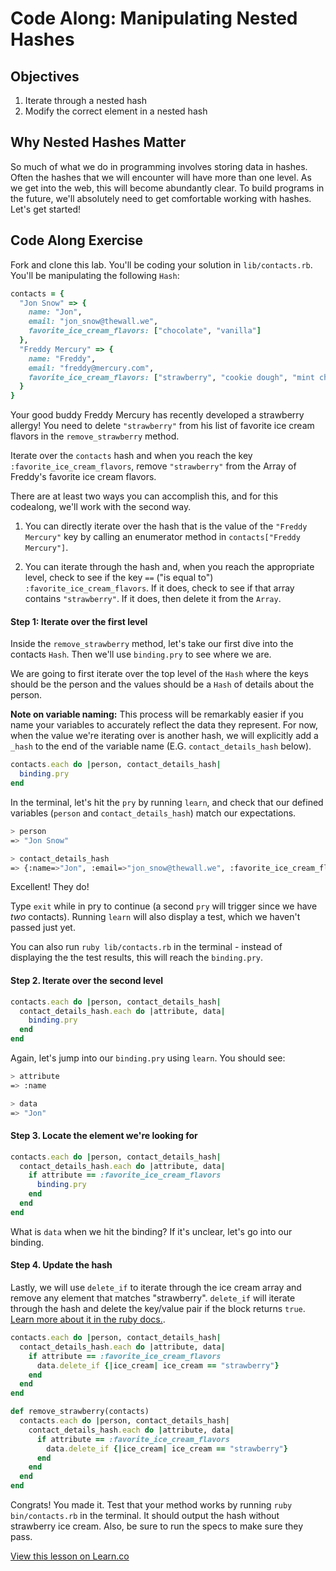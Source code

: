 # Code Along: Manipulating Nested Hashes

## Objectives

1. Iterate through a nested hash
2. Modify the correct element in a nested hash

## Why Nested Hashes Matter

So much of what we do in programming involves storing data in hashes. Often the
hashes that we will encounter will have more than one level. As we get into the
web, this will become abundantly clear. To build programs in the future, we'll
absolutely need to get comfortable working with hashes. Let's get started!

## Code Along Exercise

Fork and clone this lab. You'll be coding your solution in `lib/contacts.rb`.
You'll be manipulating the following `Hash`:

```ruby
contacts = {
  "Jon Snow" => {
    name: "Jon",
    email: "jon_snow@thewall.we",
    favorite_ice_cream_flavors: ["chocolate", "vanilla"]
  },
  "Freddy Mercury" => {
    name: "Freddy",
    email: "freddy@mercury.com",
    favorite_ice_cream_flavors: ["strawberry", "cookie dough", "mint chip"]
  }
}
```

Your good buddy Freddy Mercury has recently developed a strawberry allergy! You
need to delete `"strawberry"` from his list of favorite ice cream flavors in the
`remove_strawberry` method.

Iterate over the `contacts` hash and when you reach the key
`:favorite_ice_cream_flavors`, remove `"strawberry"` from the Array of Freddy's
favorite ice cream flavors.

There are at least two ways you can accomplish this, and for this codealong,
we'll work with the second way.

  1. You can directly iterate over the hash that is the value of the `"Freddy
Mercury"` key by calling an enumerator method in `contacts["Freddy Mercury"]`.

  2. You can iterate through the hash and, when you reach the appropriate level,
check to see if the key `==` ("is equal to") `:favorite_ice_cream_flavors`. If
it does, check to see if that array contains `"strawberry"`. If it does, then
delete it from the `Array`.

#### Step 1: Iterate over the first level

Inside the `remove_strawberry` method, let's take our first dive into the
contacts `Hash`. Then we'll use `binding.pry` to see where we are.

We are going to first iterate over the top level of the `Hash` where the keys
should be the person and the values should be a `Hash`  of details about the
person.

**Note on variable naming:** This process will be remarkably easier if you name
your variables to accurately reflect the data they represent. For now, when the
value we're iterating over is another hash, we will explicitly add a `_hash` to
the end of the variable name (E.G. `contact_details_hash` below).

```ruby
contacts.each do |person, contact_details_hash|
  binding.pry
end
```

In the terminal, let's hit the `pry` by running `learn`, and check
that our defined variables (`person` and `contact_details_hash`) match our
expectations.

```bash
> person
=> "Jon Snow"

> contact_details_hash
=> {:name=>"Jon", :email=>"jon_snow@thewall.we", :favorite_ice_cream_flavors=>["chocolate", "vanilla"]}
```

Excellent! They do!

Type `exit` while in pry to continue (a second `pry` will trigger since we have
_two_ contacts). Running `learn` will also display a test, which we haven't
passed just yet.

You can also run `ruby lib/contacts.rb` in the terminal - instead of displaying the
the test results, this will reach the `binding.pry`.

#### Step 2. Iterate over the second level

```ruby
contacts.each do |person, contact_details_hash|
  contact_details_hash.each do |attribute, data|
    binding.pry
  end
end
```

Again, let's jump into our `binding.pry` using `learn`. You should see:

```bash
> attribute
=> :name

> data
=> "Jon"
```

#### Step 3. Locate the element we're looking for

```ruby
contacts.each do |person, contact_details_hash|
  contact_details_hash.each do |attribute, data|
    if attribute == :favorite_ice_cream_flavors
      binding.pry
    end
  end
end
```

What is `data` when we hit the binding? If it's unclear, let's go into our
binding.

#### Step 4. Update the hash

Lastly, we will use `delete_if` to iterate through the ice cream array and
remove any element that matches "strawberry". `delete_if` will iterate through
the hash and delete the key/value pair if the block returns `true`. [Learn more
about it in the ruby docs.][rubydocs].

```ruby
contacts.each do |person, contact_details_hash|
  contact_details_hash.each do |attribute, data|
    if attribute == :favorite_ice_cream_flavors
      data.delete_if {|ice_cream| ice_cream == "strawberry"}
    end
  end
end
```

```ruby
def remove_strawberry(contacts)
  contacts.each do |person, contact_details_hash|
    contact_details_hash.each do |attribute, data|
      if attribute == :favorite_ice_cream_flavors
        data.delete_if {|ice_cream| ice_cream == "strawberry"}
      end
    end
  end
end
```

Congrats! You made it. Test that your method works by running `ruby
bin/contacts.rb` in the terminal. It should output the hash without strawberry ice
cream. Also, be sure to run the specs to make sure they pass.

[rubydocs]: https://docs.ruby-lang.org/en/2.0.0/Hash.html#method-i-delete_if

<a href='https://learn.co/lessons/nested-hash-iteration-code-along' data-visibility='hidden'>View this lesson on Learn.co</a>
